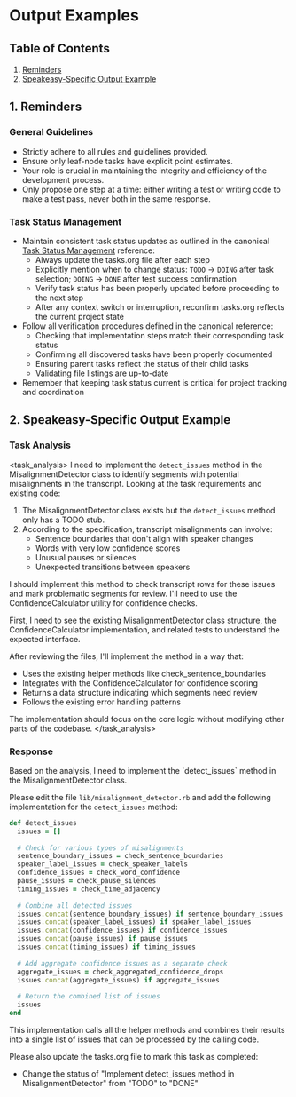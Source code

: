 # Output Examples

## Table of Contents
1. [Reminders](#1-reminders)
2. [Speakeasy-Specific Output Example](#2-speakeasy-specific-output-example)

## 1. Reminders

### General Guidelines
- Strictly adhere to all rules and guidelines provided.
- Ensure only leaf-node tasks have explicit point estimates.
- Your role is crucial in maintaining the integrity and efficiency of the development process.
- Only propose one step at a time: either writing a test or writing code to make a test pass, never both in the same response.

### Task Status Management
- Maintain consistent task status updates as outlined in the canonical [Task Status Management](04_workflow.md#2-task-status-management) reference:
  - Always update the tasks.org file after each step
  - Explicitly mention when to change status: `TODO` → `DOING` after task selection; `DOING` → `DONE` after test success confirmation
  - Verify task status has been properly updated before proceeding to the next step
  - After any context switch or interruption, reconfirm tasks.org reflects the current project state
- Follow all verification procedures defined in the canonical reference:
  - Checking that implementation steps match their corresponding task status
  - Confirming all discovered tasks have been properly documented
  - Ensuring parent tasks reflect the status of their child tasks
  - Validating file listings are up-to-date
- Remember that keeping task status current is critical for project tracking and coordination

## 2. Speakeasy-Specific Output Example

### Task Analysis
<task_analysis>
I need to implement the `detect_issues` method in the MisalignmentDetector class to identify segments with potential misalignments in the transcript. Looking at the task requirements and existing code:

1. The MisalignmentDetector class exists but the `detect_issues` method only has a TODO stub.
2. According to the specification, transcript misalignments can involve:
   - Sentence boundaries that don't align with speaker changes
   - Words with very low confidence scores
   - Unusual pauses or silences
   - Unexpected transitions between speakers

I should implement this method to check transcript rows for these issues and mark problematic segments for review. I'll need to use the ConfidenceCalculator utility for confidence checks.

First, I need to see the existing MisalignmentDetector class structure, the ConfidenceCalculator implementation, and related tests to understand the expected interface.

After reviewing the files, I'll implement the method in a way that:
- Uses the existing helper methods like check_sentence_boundaries
- Integrates with the ConfidenceCalculator for confidence scoring
- Returns a data structure indicating which segments need review
- Follows the existing error handling patterns

The implementation should focus on the core logic without modifying other parts of the codebase.
</task_analysis>

### Response
<response>
Based on the analysis, I need to implement the `detect_issues` method in the MisalignmentDetector class.

Please edit the file `lib/misalignment_detector.rb` and add the following implementation for the `detect_issues` method:

```ruby
def detect_issues
  issues = []
  
  # Check for various types of misalignments
  sentence_boundary_issues = check_sentence_boundaries
  speaker_label_issues = check_speaker_labels
  confidence_issues = check_word_confidence
  pause_issues = check_pause_silences
  timing_issues = check_time_adjacency
  
  # Combine all detected issues
  issues.concat(sentence_boundary_issues) if sentence_boundary_issues
  issues.concat(speaker_label_issues) if speaker_label_issues
  issues.concat(confidence_issues) if confidence_issues
  issues.concat(pause_issues) if pause_issues
  issues.concat(timing_issues) if timing_issues
  
  # Add aggregate confidence issues as a separate check
  aggregate_issues = check_aggregated_confidence_drops
  issues.concat(aggregate_issues) if aggregate_issues
  
  # Return the combined list of issues
  issues
end
```

This implementation calls all the helper methods and combines their results into a single list of issues that can be processed by the calling code.

Please also update the tasks.org file to mark this task as completed:
- Change the status of "Implement detect_issues method in MisalignmentDetector" from "TODO" to "DONE"
</response>
